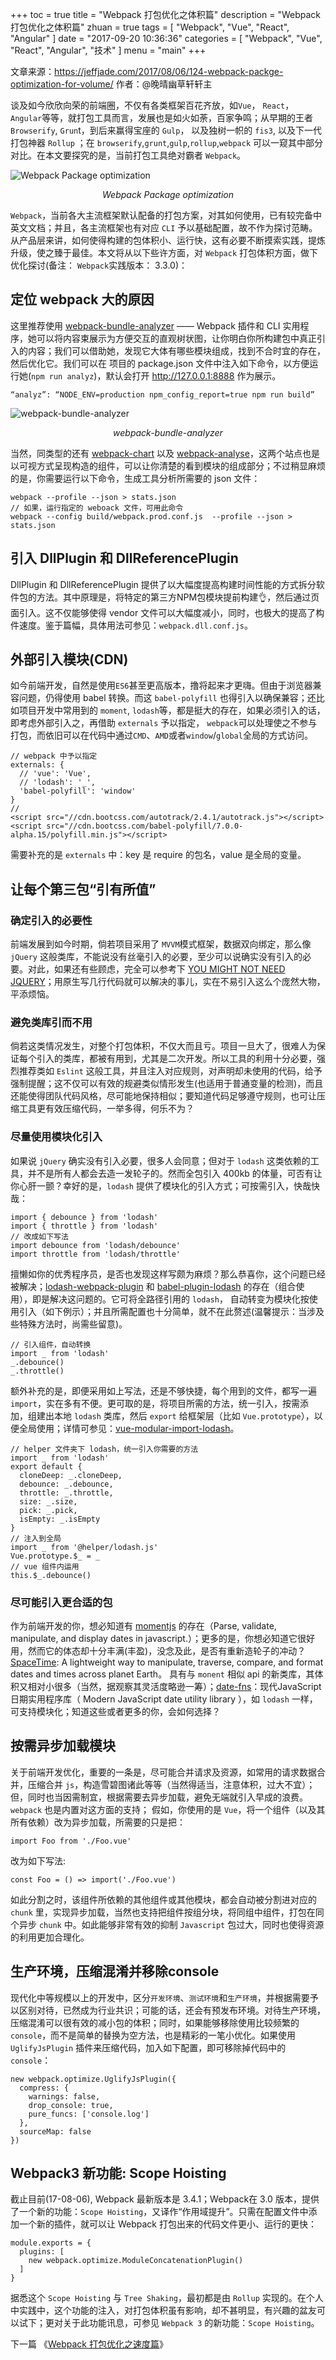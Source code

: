 +++
toc = true
title = "Webpack 打包优化之体积篇"
description = "Webpack 打包优化之体积篇"
zhuan = true
tags = [
    "Webpack",
	"Vue",
	"React",
	"Angular"
]
date = "2017-09-20 10:36:36"
categories = [
    "Webpack",
	"Vue",
	"React",
	"Angular",
	"技术"
]
menu = "main"
+++

文章来源：https://jeffjade.com/2017/08/06/124-webpack-packge-optimization-for-volume/
作者：@晚晴幽草轩轩主

谈及如今欣欣向荣的前端圈，不仅有各类框架百花齐放，如`Vue`， `React`， `Angular`等等，就打包工具而言，发展也是如火如荼，百家争鸣；从早期的王者`Browserify`, `Grun`t，到后来赢得宝座的 `Gulp`， 以及独树一帜的 `fis3`, 以及下一代打包神器 `Rollup` ；在 `browserify`,`grunt`,`gulp`,`rollup`,`webpack` 可以一窥其中部分对比。在本文要探究的是，当前打包工具绝对霸者 `Webpack`。

![Webpack Package optimization](/img/webpack/1.png)

<center><em>Webpack Package optimization</em></center>

`Webpack`，当前各大主流框架默认配备的打包方案，对其如何使用，已有较完备中英文文档；并且，各主流框架也有对应 `CLI` 予以基础配置，故不作为探讨范畴。从产品层来讲，如何使得构建的包体积小、运行快，这有必要不断摸索实践，提炼升级，使之臻于最佳。本文将从以下些许方面，对 `Webpack` 打包体积方面，做下优化探讨(备注： `Webpack`实践版本： 3.3.0)：

## 定位 webpack 大的原因

这里推荐使用 [webpack-bundle-analyzer](https://www.npmjs.com/package/webpack-bundle-analyzer) —— Webpack 插件和 CLI 实用程序，她可以将内容束展示为方便交互的直观树状图，让你明白你所构建包中真正引入的内容；我们可以借助她，发现它大体有哪些模块组成，找到不合时宜的存在，然后优化它。我们可以在 项目的 package.json 文件中注入如下命令，以方便运行她(`npm run analyz`)，默认会打开 http://127.0.0.1:8888 作为展示。

```
“analyz”: “NODE_ENV=production npm_config_report=true npm run build”
```

![webpack-bundle-analyzer](/img/webpack/2.gif)

<center><em>webpack-bundle-analyzer</em></center>

当然，同类型的还有 [webpack-chart](http://alexkuz.github.io/webpack-chart/) 以及 [webpack-analyse](http://webpack.github.io/analyse/)，这两个站点也是以可视方式呈现构造的组件，可以让你清楚的看到模块的组成部分；不过稍显麻烦的是，你需要运行以下命令，生成工具分析所需要的 json 文件：

```
webpack --profile --json > stats.json
// 如果，运行指定的 weboack 文件，可用此命令
webpack --config build/webpack.prod.conf.js  --profile --json > stats.json
```

## 引入 DllPlugin 和 DllReferencePlugin

DllPlugin 和 DllReferencePlugin 提供了以大幅度提高构建时间性能的方式拆分软件包的方法。其中原理是，将特定的第三方NPM包模块提前构建👌，然后通过页面引入。这不仅能够使得 vendor 文件可以大幅度减小，同时，也极大的提高了构件速度。鉴于篇幅，具体用法可参见：`webpack.dll.conf.js`。

## 外部引入模块(CDN)

如今前端开发，自然是使用`ES6`甚至更高版本，撸将起来才更嗨。但由于浏览器兼容问题，仍得使用 babel 转换。而这 `babel-polyfill` 也得引入以确保兼容；还比如项目开发中常用到的 `moment`, `lodash`等，都是挺大的存在，如果必须引入的话，即考虑外部引入之，再借助 `externals` 予以指定， `webpack`可以处理使之不参与打包，而依旧可以在代码中通过`CMD`、`AMD`或者`window`/`global`全局的方式访问。

```
// webpack 中予以指定
externals: {
  // 'vue': 'Vue',
  // 'lodash': '_',
  'babel-polyfill': 'window'
}
//
<script src="//cdn.bootcss.com/autotrack/2.4.1/autotrack.js"></script>
<script src="//cdn.bootcss.com/babel-polyfill/7.0.0-alpha.15/polyfill.min.js"></script>
```

需要补充的是 `externals` 中：key 是 require 的包名，value 是全局的变量。

## 让每个第三包“引有所值”

### 确定引入的必要性

前端发展到如今时期，倘若项目采用了 `MVVM`模式框架，数据双向绑定，那么像 `jQuery` 这般类库，不能说没有丝毫引入的必要，至少可以说确实没有引入的必要。对此，如果还有些顾虑，完全可以参考下 [YOU MIGHT NOT NEED JQUERY](http://youmightnotneedjquery.com/)；用原生写几行代码就可以解决的事儿，实在不易引入这么个庞然大物，平添烦恼。

### 避免类库引而不用

倘若这类情况发生，对整个打包体积，不仅大而且亏。项目一旦大了，很难人为保证每个引入的类库，都被有用到，尤其是二次开发。所以工具的利用十分必要，强烈推荐类如 `Eslint` 这般工具，并且注入对应规则，对声明却未使用的代码，给予强制提醒；这不仅可以有效的规避类似情形发生(也适用于普通变量的检测)，而且还能使得团队代码风格，尽可能地保持相似；要知道代码足够遵守规则，也可让压缩工具更有效压缩代码，一举多得，何乐不为？

### 尽量使用模块化引入

如果说 `jQuery` 确实没有引入必要，很多人会同意；但对于 `lodash` 这类依赖的工具，并不是所有人都会去造一发轮子的。然而全包引入 400kb 的体量，可否有让你心肝一颤？幸好的是，`lodash` 提供了模块化的引入方式；可按需引入，快哉快哉：

```
import { debounce } from 'lodash'
import { throttle } from 'lodash'
// 改成如下写法
import debounce from 'lodash/debounce'
import throttle from 'lodash/throttle'
```

擅懒如你的优秀程序员，是否也发现这样写颇为麻烦？那么恭喜你，这个问题已经被解决；[lodash-webpack-plugin](https://github.com/lodash/lodash-webpack-plugin) 和 [babel-plugin-lodash](https://www.npmjs.com/package/babel-plugin-lodash) 的存在（组合使用），即是解决这问题的。它可将全路径引用的 `lodash`， 自动转变为模块化按使用引入（如下例示）；并且所需配置也十分简单，就不在此赘述(温馨提示：当涉及些特殊方法时，尚需些留意)。

```
// 引入组件，自动转换
import _ from 'lodash'
_.debounce()
_.throttle()
```

额外补充的是，即便采用如上写法，还是不够快捷，每个用到的文件，都写一遍 `import`，实在多有不便。更可取的是，将项目所需的方法，统一引入，按需添加，组建出本地 `lodash` 类库，然后 `export` 给框架层（比如 `Vue.prototype`），以便全局使用；详情可参见：[vue-modular-import-lodash](https://github.com/nicejade/vue-boilerplate-template)。

```
// helper 文件夹下 lodash，统一引入你需要的方法
import _ from 'lodash'
export default {
  cloneDeep: _.cloneDeep,
  debounce: _.debounce,
  throttle: _.throttle,
  size: _.size,
  pick: _.pick,
  isEmpty: _.isEmpty
}
// 注入到全局
import _ from '@helper/lodash.js'
Vue.prototype.$_ = _
// vue 组件内运用
this.$_.debounce()
```

### 尽可能引入更合适的包

作为前端开发的你，想必知道有 [momentjs](https://github.com/moment/moment) 的存在（Parse, validate, manipulate, and display dates in javascript.）；更多的是，你想必知道它很好用，然而它的体态却十分丰满(丰盈)，没念及此，是否有重新造轮子的冲动？[SpaceTime](https://github.com/smallwins/spacetime): A lightweight way to manipulate, traverse, compare, and format dates and times across planet Earth。 具有与 `monent` 相似 api 的新类库，其体积又相对小很多（当然，据观察其灵活度略逊一筹）；[date-fns](https://github.com/date-fns/date-fns)：现代JavaScript日期实用程序库（ Modern JavaScript date utility library ），如 `lodash` 一样，可支持模块化；知道这些或者更多的你，会如何选择？

## 按需异步加载模块

关于前端开发优化，重要的一条是，尽可能合并请求及资源，如常用的请求数据合并，压缩合并 `js`，构造雪碧图诸此等等（当然得适当，注意体积，过大不宜）；但，同时也当因需制宜，根据需要去异步加载，避免无端就引入早成的浪费。`webpack` 也是内置对这方面的支持； 假如，你使用的是 `Vue`，将一个组件（以及其所有依赖）改为异步加载，所需要的只是把：

```
import Foo from './Foo.vue'
```

改为如下写法:

```
const Foo = () => import('./Foo.vue')
```

如此分割之时，该组件所依赖的其他组件或其他模块，都会自动被分割进对应的 `chunk` 里，实现异步加载，当然也支持把组件按组分块，将同组中组件，打包在同个异步 `chunk` 中。如此能够非常有效的抑制 `Javascript` 包过大，同时也使得资源的利用更加合理化。

## 生产环境，压缩混淆并移除console

现代化中等规模以上的开发中，区分`开发环境`、`测试环境`和`生产环境`，并根据需要予以区别对待，已然成为行业共识；可能的话，还会有预发布环境。对待生产环境，压缩混淆可以很有效的减小包的体积；同时，如果能够移除使用比较频繁的 `console`，而不是简单的替换为空方法，也是精彩的一笔小优化。如果使用 `UglifyJsPlugin` 插件来压缩代码，加入如下配置，即可移除掉代码中的 `console`：

```
new webpack.optimize.UglifyJsPlugin({
  compress: {
    warnings: false,
    drop_console: true,
    pure_funcs: ['console.log']
  },
  sourceMap: false
})
```

## Webpack3 新功能: Scope Hoisting

截止目前(17-08-06), Webpack 最新版本是 3.4.1；Webpack在 3.0 版本，提供了一个新的功能：`Scope Hoisting`，又译作“作用域提升”。只需在配置文件中添加一个新的插件，就可以让 Webpack 打包出来的代码文件更小、运行的更快：

```
module.exports = {
  plugins: [
    new webpack.optimize.ModuleConcatenationPlugin()
  ]
}
```

据悉这个 `Scope Hoisting` 与 `Tree Shaking`，最初都是由 `Rollup` 实现的。在个人中实践中，这个功能的注入，对打包体积虽有影响，却不甚明显，有兴趣的盆友可以试下；更对关于此功能讯息，可参见 `Webpack 3` 的新功能：`Scope Hoisting`。

下一篇 《[Webpack 打包优化之速度篇](https://ningyu1.github.io/site/post/27-webpack2/)》
